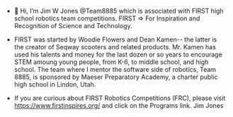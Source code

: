 - 👋 Hi, I’m Jim W Jones @Team8885 which is associated with FIRST high school robotics team competitions.
FIRST => For Inspiration and Recognition of Science and Technology.  
- FIRST was started by Woodie Flowers and Dean Kamen-- the latter is the creator of Seqway scooters and related products.  Mr. Kamen has used his talents and money for the last dozen or so years to encourage STEM amoung young people, from K-6, to middle school,
and high school.  The team where I mentor the software side of robotics, Team 8885, is sponsored by Maeser Preparatory Academy, a 
charter public high school in Lindon, Utah.  

- If you are curious about FIRST Robotics Competitions (FRC), please visit https://www.firstinspires.org/ 
and click on the Programs link.   Jim Jones

<!---
Team8885/Team8885 is a ✨ special ✨ repository because its `README.md` (this file) appears on your GitHub profile.
You can click the Preview link to take a look at your changes.
--->
